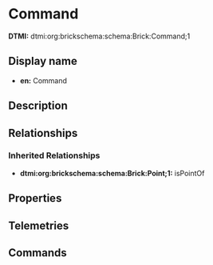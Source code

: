 # Command
**DTMI:** dtmi:org:brickschema:schema:Brick:Command;1
## Display name
- **en:** Command
## Description
## Relationships
### Inherited Relationships
* **dtmi:org:brickschema:schema:Brick:Point;1:** isPointOf
## Properties
## Telemetries
## Commands
